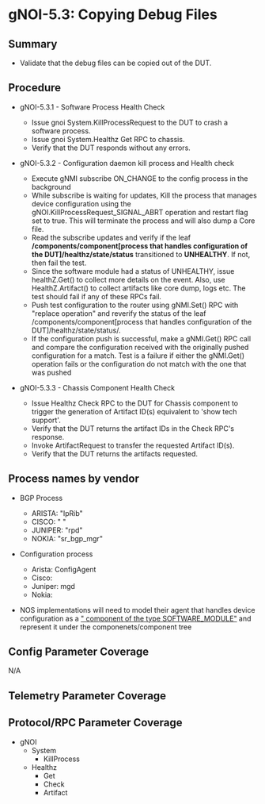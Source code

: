 # gNOI-5.3: Copying Debug Files

## Summary

* Validate that the debug files can be copied out of the DUT.

## Procedure

* gNOI-5.3.1 - Software Process Health Check
   * Issue gnoi System.KillProcessRequest to the DUT to crash a software process.
   * Issue gnoi System.Healthz Get RPC to chassis.
   * Verify that the DUT responds without any errors.

* gNOI-5.3.2 - Configuration daemon kill process and Health check
   * Execute gNMI subscribe ON_CHANGE to the config process in the background
   * While subscribe is waiting for updates, Kill the process that manages device configuration using the gNOI.KillProcessRequest_SIGNAL_ABRT operation and restart flag set to true. This will terminate the process and will also dump a Core file.
   *  Read the subscribe updates and verify if the leaf **/components/component[process that handles configuration of the DUT]/healthz/state/status** transitioned to **UNHEALTHY**. If not, then fail the test.
   * Since the software module had a status of UNHEALTHY, issue healthZ.Get() to collect more details on the event. Also, use HealthZ.Artifact() to collect artifacts like core dump, logs etc. The test should fail if any of these RPCs fail.
   * Push test configuration to the router using gNMI.Set() RPC with "replace operation" and reverify the status of the leaf /components/component[process that handles configuration of the DUT]/healthz/state/status/.
   * If the configuration push is successful, make a gNMI.Get() RPC call and compare the configuration received with the originally pushed configuration for a match. Test is a failure if either the gNMI.Get() operation fails or the configuration do not match with the one that was pushed
  
* gNOI-5.3.3 - Chassis Component Health Check
   * Issue Healthz Check RPC to the DUT for Chassis component to trigger the generation of Artifact ID(s) equivalent to 'show tech support'.
   * Verify that the DUT returns the artifact IDs in the Check RPC's response.
   * Invoke ArtifactRequest to transfer the requested Artifact ID(s).
   * Verify that the DUT returns the artifacts requested.

## Process names by vendor
* BGP Process
   * ARISTA:  "IpRib"
   * CISCO: " "
   * JUNIPER: "rpd"
   * NOKIA:   "sr_bgp_mgr"
* Configuration process
   * Arista: ConfigAgent
   * Cisco:
   * Juniper: mgd
   * Nokia:
  
* NOS implementations will need to model their agent that handles device configuration as a [" component of the type SOFTWARE_MODULE"](https://github.com/openconfig/public/blob/master/release/models/platform/openconfig-platform-types.yang#L394) and represent it under the componenets/component tree


## Config Parameter Coverage

N/A

## Telemetry Parameter Coverage

## Protocol/RPC Parameter Coverage

*   gNOI
    *   System
        *   KillProcess
    *   Healthz
        *   Get
        *   Check
        *   Artifact
